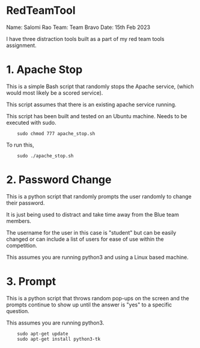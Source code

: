 # RedTeamTool

Name: Salomi Rao
Team: Team Bravo
Date: 15th Feb 2023

I have three distraction tools built as a part of my red team tools assignment.

# 1. Apache Stop

This is a simple Bash script that randomly stops the Apache service, (which would most likely be a scored service).

This script assumes that there is an existing apache service running.

This script has been built and tested on an Ubuntu machine. Needs to be executed with sudo.

```
    sudo chmod 777 apache_stop.sh
```

To run this, 
```
    sudo ./apache_stop.sh
```

# 2. Password Change

This is a python script that randomly prompts the user randomly to change their password.

It is just being used to distract and take time away from the Blue team members.

The username for the user in this case is "student" but can be easily changed or can include a list of users for ease of use within the competition.

This assumes you are running python3 and using a Linux based machine.

# 3. Prompt

This is a python script that throws random pop-ups on the screen and the prompts continue to show up until the answer is "yes" to a specific question.

This assumes you are running python3.

```
    sudo apt-get update
    sudo apt-get install python3-tk
```
